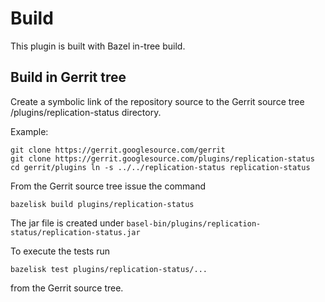 # Build

This plugin is built with Bazel in-tree build.

## Build in Gerrit tree

Create a symbolic link of the repository source to the Gerrit source tree
/plugins/replication-status directory.

Example:

```shell
git clone https://gerrit.googlesource.com/gerrit
git clone https://gerrit.googlesource.com/plugins/replication-status
cd gerrit/plugins ln -s ../../replication-status replication-status
```

From the Gerrit source tree issue the command

```shell
bazelisk build plugins/replication-status
```

The jar file is created
under `basel-bin/plugins/replication-status/replication-status.jar`

To execute the tests run

```shell
bazelisk test plugins/replication-status/...
```

from the Gerrit source tree.